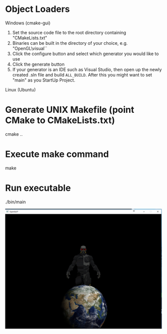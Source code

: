 # Object Loaders
Windows (cmake-gui)


1. Set the source code file to the root directory containing "CMakeLists.txt"
2. Binaries can be built in the directory of your choice, e.g. "OpenGL\visual\``
3. Click the configure button and select which generator you would like to use
4. Click the generate button
5. If your generator is an IDE such as Visual Studio, then open up the newly created .sln file and build ``ALL_BUILD``. After this you might want to set "main" as you StartUp Project.


Linux (Ubuntu)
  # Generate UNIX Makefile (point CMake to CMakeLists.txt)
  cmake ..

  # Execute make command
  make

  # Run executable
  ./bin/main


![alt text](https://github.com/ahme0307/OpenGL/blob/master/Readimg/cube.png)
